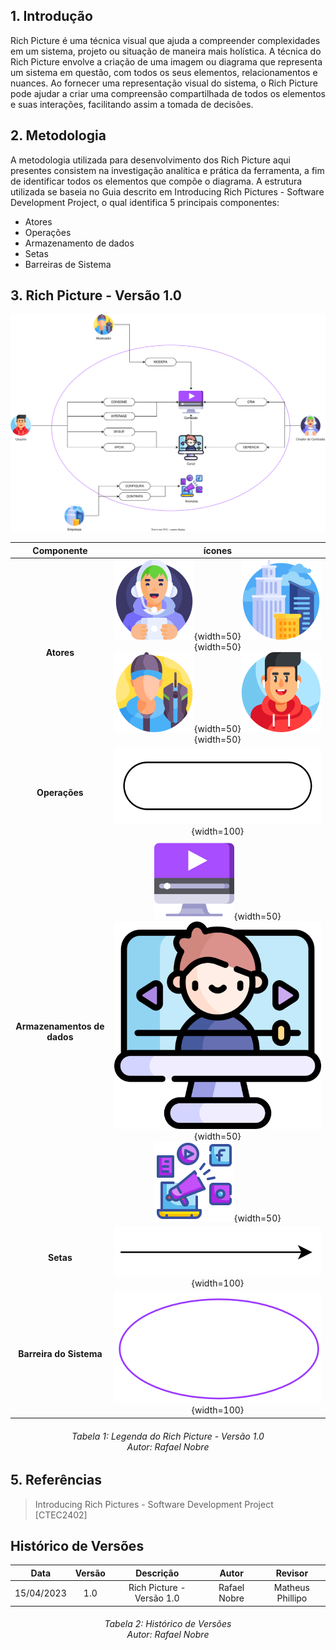 ## 1. Introdução

Rich Picture é uma técnica visual que ajuda a compreender complexidades em um sistema, projeto ou situação de maneira mais holística. A técnica do Rich Picture envolve a criação de uma imagem ou diagrama que representa um sistema em questão, com todos os seus elementos, relacionamentos e nuances. Ao fornecer uma representação visual do sistema, o Rich Picture pode ajudar a criar uma compreensão compartilhada de todos os elementos e suas interações, facilitando assim a tomada de decisões.

## 2. Metodologia

A metodologia utilizada para desenvolvimento dos Rich Picture aqui presentes consistem na investigação analítica e prática da ferramenta, a fim de identificar todos os elementos que compõe o diagrama. A estrutura utilizada se baseia no Guia descrito em Introducing Rich Pictures - Software Development Project, o qual identifica 5 principais componentes:
-  Atores
-  Operações
-  Armazenamento de dados
-  Setas
-  Barreiras de Sistema


## 3. Rich Picture - Versão 1.0

![Rich_picture](./assets/versions/rich_picture_1.svg)

| Componente  | ícones     |
| :-----------: | :----------: |
|**Atores**|![criador_de_conteudo_icon](./assets/icons/criador_de_conteudo.png){width=50}![empresa_icon](./assets/icons/empresa.png){width=50}<br>![moderador_icon](./assets/icons/moderador.png){width=50}![usuario_icon](./assets/icons/usuario.png){width=50}|
|**Operações**|![operacao_icon](./assets/icons/operacao.png){width=100}|
|**Armazenamentos de dados**|![conteudo_icon](./assets/icons/conteudo.png){width=50}![canal_icon](./assets/icons/canal.png){width=50}<br>![anuncio_icon](./assets/icons/anuncio.png){width=50}|
|**Setas**|![seta_icon](./assets/icons/seta.png){width=100}|
|**Barreira do Sistema**|![barreira_icon](./assets/icons/barreira.png){width=100}|


<h6 align = "center"> Tabela 1: Legenda do Rich Picture - Versão 1.0
<br> Autor: Rafael Nobre </h6>

## 5. Referências

> Introducing Rich Pictures - Software Development Project [CTEC2402]

## Histórico de Versões

**Data** | **Versão** | **Descrição** | **Autor** | **Revisor** |
:---: | :---: | :---: | :---: | :---: |
 15/04/2023 | 1.0 | Rich Picture - Versão 1.0 | Rafael Nobre | Matheus Phillipo |

<h6 align = "center"> Tabela 2: Histórico de Versões
<br> Autor: Rafael Nobre </h6>